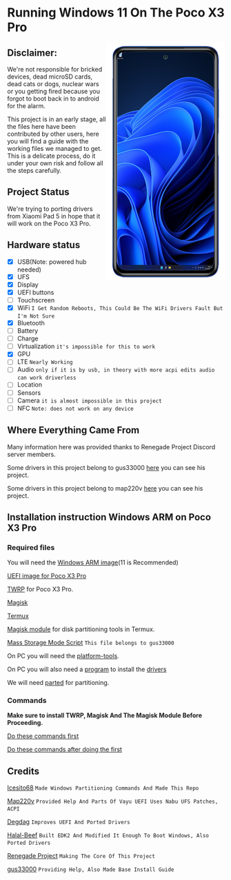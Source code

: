 # Running Windows 11 On The Poco X3 Pro

<img align="right" src="https://github.com/halal-beef/res/blob/main/vayuwindows.png" height="550">

## **Disclaimer:**

We're not responsible for bricked devices, dead microSD cards, dead cats or dogs, nuclear wars or you getting fired because you forgot to boot back in to android for the alarm.

This project is in an early stage, all the files here have been contributed by other users, here you will find a guide with the working files we managed to get. This is a delicate process, do it under your own risk and follow all the steps carefully.






## Project Status

We're trying to porting drivers from Xiaomi Pad 5 in hope that it will work on the Poco X3 Pro.

## Hardware status
- [x] USB(Note: powered hub needed)
- [x] UFS
- [x] Display
- [x] UEFI buttons
- [ ] Touchscreen
- [x] WiFi ```I Get Random Reboots, This Could Be The WiFi Drivers Fault But I'm Not Sure```
- [x] Bluetooth
- [ ] Battery
- [ ] Charge
- [ ] Virtualization ```it's impossible for this to work```
- [x] GPU
- [ ] LTE ```Nearly Working```
- [ ] Audio ```only if it is by usb, in theory with more acpi edits audio can work driverless```
- [ ] Location
- [ ] Sensors
- [ ] Camera ```it is almost impossible in this project```
- [ ] NFC ```Note: does not work on any device```

## Where Everything Came From

Many information here was provided thanks to Renegade Project Discord server members.

Some drivers in this project belong to gus33000 [here](https://github.com/WOA-Project/SurfaceDuo-Drivers) you can see his project.

Some drivers in this project belong to map220v [here](https://github.com/map220v/MiPad5-Drivers) you can see his project.

## Installation instruction Windows ARM on Poco X3 Pro

### Required files

You will need the [Windows ARM image](https://uupdump.net/)(11 is Recommended)

[UEFI image for Poco X3 Pro](https://github.com/Icesito68/Port-Windows-11-Poco-X3-pro/tree/main/Uefi)

[TWRP](https://twrp.me/xiaomi/xiaomipocox3pro.html) for Poco X3 Pro.

[Magisk](https://github.com/topjohnwu/Magisk)

[Termux](https://f-droid.org/en/packages/com.termux/)

[Magisk module](https://github.com/evdenis/disk) for disk partitioning tools in Termux.

[Mass Storage Mode Script](https://www.mediafire.com/file/bvibrl34nawl2wg/msc.sh/file) ```This file belongs to gus33000```

On PC you will need the [platform-tools](https://developer.android.com/studio/releases/platform-tools).

On PC you will also need a [program](https://github.com/WOA-Project/DriverUpdater/releases/) to install the [drivers](https://github.com/halal-beef/Vayu-Drivers)

We will need [parted](https://drive.google.com/file/d/1e8kDC2fylkvJuHimlViHOuHyk8xljr6p/view) for partitioning.

### Commands

**Make sure to install TWRP, Magisk And The Magisk Module Before Proceeding.**

[Do these commands first](https://github.com/Icesito68/Port-Windows-11-Poco-X3-pro/tree/main/commands/termux)

[Do these commands after doing the first](https://github.com/Icesito68/Port-Windows-11-Poco-X3-pro/tree/main/commands/twrp)

## Credits

[Icesito68](https://github.com/Icesito68) ```Made Windows Partitioning Commands And Made This Repo```

[Map220v](https://github.com/map220v) ```Provided Help And Parts Of Vayu UEFI Uses Nabu UFS Patches, ACPI```

[Degdag](https://github.com/degdag) ```Improves UEFI And Ported Drivers```

[Halal-Beef](https://github.com/halal-beef) ```Built EDK2 And Modified It Enough To Boot Windows, Also Ported Drivers```

[Renegade Project](https://github.com/edk2-porting) ```Making The Core Of This Project```

[gus33000](https://github.com/gus33000) ```Providing Help, Also Made Base Install Guide```
